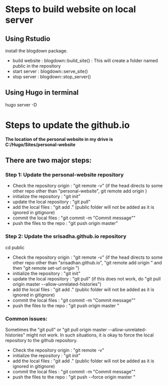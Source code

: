 # Steps to build website on local server

## Using Rstudio
install the blogdown package.
- build website : blogdown::build_site() : This will create a folder named public in the repository 
- start server : blogdown::serve_site()
- stop server : blogdown::stop_server()

## Using Hugo in terminal
hugo server -D


# Steps to update the github.io
**The location of the personal website in my drive is C:/Hugo/Sites/personal-website**

## There are two major steps:
### Step 1: Update the personal-website repository
- Check the repository origin : "git remote -v" (if the head directs to some other repo other than "personal-website", git remote add origin <repository path on github>)
- initialize the repository   : "git init"
- update the local repository : "git pull" 
- add the local files         : "git add ." (public folder will not be added as it is ignored in gitignore)
- commit the local files      : "git commit -m "Commit message""
- push the files to the repo  : "git push origin master"


### Step 2: Update the srisadha.github.io repository
cd public
- Check the repository origin : "git remote -v" (if the head directs to some other repo other than "srisadhan.github.io", "git remote add origin <repository path on github>" and then "git remote set-url origin <repository path on github>")
- initialize the repository   : "git init"
- update the local repository : "git pull" (if this does not work, do "git pull origin master --allow-unrelated-histories")
- add the local files         : "git add ." (public folder will not be added as it is ignored in gitignore)
- commit the local files      : "git commit -m "Commit message""
- push the files to the repo  : "git push origin master "

### Common issues:
Sometimes the "git pull" or "git pull origin master --allow-unrelated-histories" might not work. In such situations, it is okay to force the local repository to the github repository.

- Check the repository origin : "git remote -v"
- initialize the repository   : "git init"
- add the local files         : "git add ." (public folder will not be added as it is ignored in gitignore)
- commit the local files      : "git commit -m "Commit message""
- push the files to the repo  : "git push --force origin master "
